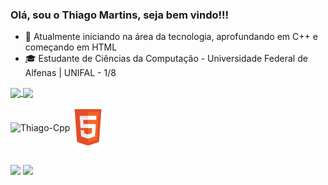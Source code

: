 ### Olá, sou o Thiago Martins, seja bem vindo!!!
- 🔭 Atualmente iniciando na área da tecnologia, aprofundando em C++ e começando em HTML
- 🎓 Estudante de Ciências da Computação - Universidade Federal de Alfenas | UNIFAL - 1/8

<a href="https://github.com/TMartins11/github-readme-stats">
  <img height=180 align="center" src="https://github-readme-stats.vercel.app/api?username=TMartins11&theme=transparent" />
</a>
<a href="https://github.com/TMartins11/convoychat">
  <img height=180 align="center" src="https://github-readme-stats.vercel.app/api/top-langs?username=TMartins11&theme=transparent&layout=compact&langs_count=8&card_width=350" />
</a>

<div style="display: inline_block"><br>
  <img align="center" alt="Thiago-Cpp" height="60" width="50" src="https://raw.githubusercontent.com/isocpp/logos/master/cpp_logo.png">
  <img align="center" alt="Thiago-HTML" height="60" width="50" src="https://raw.githubusercontent.com/devicons/devicon/master/icons/html5/html5-original.svg">
</div>

##
<div> 
  <a href = "mailto:thiago.martins1112@gmail.com"><img src="https://img.shields.io/badge/-Gmail-%23333?style=for-the-badge&logo=gmail&logoColor=white" target="_blank"></a>
  <a href="https://instagram.com/t_martins11" target="_blank"><img src="https://img.shields.io/badge/-Instagram-%23E4405F?style=for-the-badge&logo=instagram&logoColor=white" target="_blank"></a>
 	
